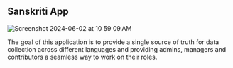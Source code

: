 ## Sanskriti App 

![Screenshot 2024-06-02 at 10 59 09 AM](https://github.com/SanskritiAI/SanskritiApp/assets/58508471/e74db7e3-1fd7-4384-bd18-759eeaa51bda)


The goal of this application is to provide a single source of truth for data collection across different languages and providing admins, managers and contributors a seamless way to work on their roles.
